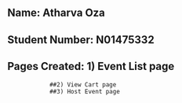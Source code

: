 ## Name: Atharva Oza
## Student Number: N01475332

## Pages Created: 1) Event List page
                ##2) View Cart page
                ##3) Host Event page
